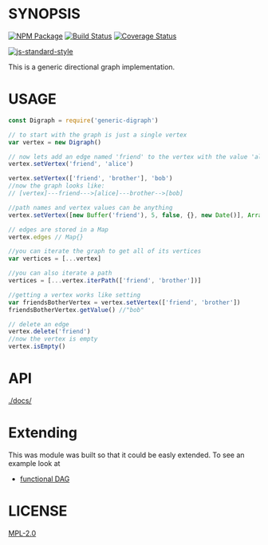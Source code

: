 # SYNOPSIS 
[![NPM Package](https://img.shields.io/npm/v/generic-digraph.svg?style=flat-square)](https://www.npmjs.org/package/generic-digraph)
[![Build Status](https://img.shields.io/travis/wanderer/generic-digraph.svg?branch=master&style=flat-square)](https://travis-ci.org/wanderer/generic-digraph)
[![Coverage Status](https://img.shields.io/coveralls/wanderer/generic-digraph.svg?style=flat-square)](https://coveralls.io/r/wanderer/generic-digraph)

[![js-standard-style](https://cdn.rawgit.com/feross/standard/master/badge.svg)](https://github.com/feross/standard)  

This is a generic directional graph implementation.

# USAGE

```javascript
const Digraph = require('generic-digraph')

// to start with the graph is just a single vertex
var vertex = new Digraph()

// now lets add an edge named 'friend' to the vertex with the value 'alice'
vertex.setVertex('friend', 'alice')

vertex.setVertex(['friend', 'brother'], 'bob')
//now the graph looks like:
// [vertex]---friend--->[alice]---brother-->[bob]

//path names and vertex values can be anything
vertex.setVertex([new Buffer('friend'), 5, false, {}, new Date()], Array())

// edges are stored in a Map
vertex.edges // Map{}

//you can iterate the graph to get all of its vertices
var vertices = [...vertex]

//you can also iterate a path
vertices = [...vertex.iterPath(['friend', 'brother'])]

//getting a vertex works like setting
var friendsBotherVertex = vertex.setVertex(['friend', 'brother'])
friendsBotherVertex.getValue() //"bob"

// delete an edge
vertex.delete('friend')
//now the vertex is empty
vertex.isEmpty()
```

# API
[./docs/](./docs/index.md)

# Extending
This was module was built so that it could be easly extended. To see an example look at
* [functional DAG](https://github.com/wanderer/functional-dag)

# LICENSE
[MPL-2.0](https://tldrlegal.com/license/mozilla-public-license-2.0-(mpl-2))
